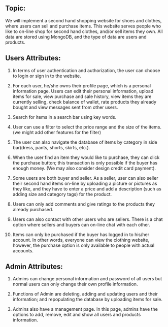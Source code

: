 ## Topic:<br />
We will implement a second hand shopping website for shoes and clothes, where users can sell and purchase items. This website serves people who like to on-line shop for second hand clothes, and/or sell items they own. All data are stored using MongoDB, and the type of data are users and products.<br />

## Users Attributes:<br />
1. In terms of user authentication and authorization, the user can choose to login or sign in to the website.<br />

2. For each user, he/she owns their profile page, which is a personal information page. Users can edit their personal information, upload items for sale, view purchase and sale history, view items they are currently selling, check balance of wallet, rate products they already bought and view messages sent from other users.<br />

3. Search for items in a search bar using key words.<br />

4. User can use a filter to select the price range and the size of the items. (we might add other features for the filter)<br />

5. The user can also navigate the database of items by category in side bar(dress, pants, shorts, skirts, etc.).<br />

6. When the user find an item they would like to purchase, they can click the purchase button; this transaction is only possible if the buyer has enough money. (We may also consider design credit card payment).<br />

7. Some users are both buyer and seller. As a seller, user can also seller their second hand items on-line by uploading a picture or pictures as they like, and they have to enter a price and add a description (such as adding size and category tags) for the product.<br />

8. Users can only add comments and give ratings to the products they already purchased.<br />

9. Users can also contact with other users who are sellers. There is a chat option where sellers and buyers can on-line chat with each other.<br />

10. Items can only be purchased if the buyer has logged in to his/her account. In other words, everyone can view the clothing website, however, the purchase option is only available to people with actual accounts.<br />

## Admin Attributes:<br />
1. Admins can change personal information and password of all users but normal users can only change their own profile information.<br />

2. Functions of Admin are deleting, adding and updating users and their information; and repopulating the database by uploading items for sale.<br />

3. Admins also have a management page. In this page, admins have the options to add, remove, edit and show all users and products information.<br />
